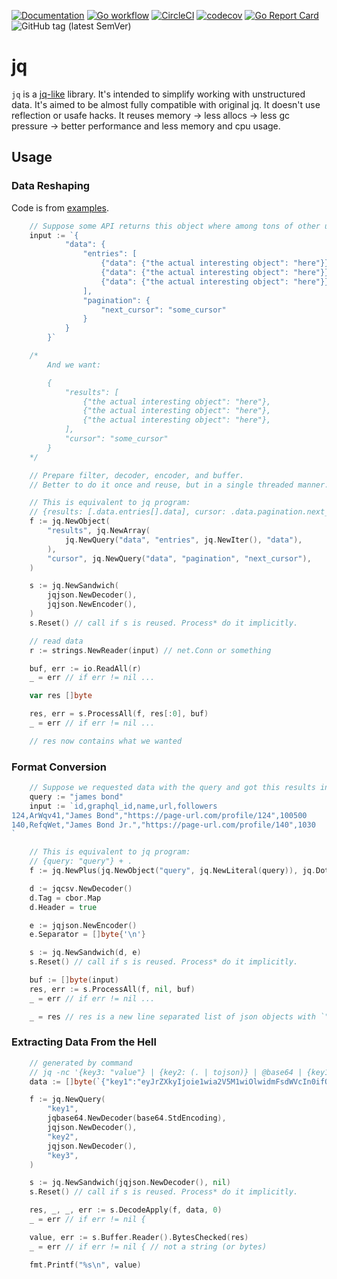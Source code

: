[![Documentation](https://pkg.go.dev/badge/nikand.dev/go/jq)](https://pkg.go.dev/nikand.dev/go/jq?tab=doc)
[![Go workflow](https://github.com/nikandfor/jq/actions/workflows/go.yml/badge.svg)](https://github.com/nikandfor/jq/actions/workflows/go.yml)
[![CircleCI](https://circleci.com/gh/nikandfor/jq.svg?style=svg)](https://circleci.com/gh/nikandfor/jq)
[![codecov](https://codecov.io/gh/nikandfor/jq/branch/master/graph/badge.svg)](https://codecov.io/gh/nikandfor/jq)
[![Go Report Card](https://goreportcard.com/badge/nikand.dev/go/jq)](https://goreportcard.com/report/nikand.dev/go/jq)
![GitHub tag (latest SemVer)](https://img.shields.io/github/v/tag/nikandfor/jq?sort=semver)

# jq

`jq` is a [jq-like](https://jqlang.github.io/jq/) library.
It's intended to simplify working with unstructured data.
It's aimed to be almost fully compatible with original jq.
It doesn't use reflection or usafe hacks.
It reuses memory -> less allocs -> less gc pressure -> better performance and less memory and cpu usage.

## Usage

### Data Reshaping

Code is from [examples](examples_test.go).

```go
	// Suppose some API returns this object where among tons of other useless keys we have this:
	input := `{
		    "data": {
		        "entries": [
		            {"data": {"the actual interesting object": "here"}},
		            {"data": {"the actual interesting object": "here"}},
		            {"data": {"the actual interesting object": "here"}},
		        ],
		        "pagination": {
		            "next_cursor": "some_cursor"
		        }
		    }
		}`

	/*
		And we want:

		{
		    "results": [
		        {"the actual interesting object": "here"},
		        {"the actual interesting object": "here"},
		        {"the actual interesting object": "here"},
		    ],
		    "cursor": "some_cursor"
		}
	*/

	// Prepare filter, decoder, encoder, and buffer.
	// Better to do it once and reuse, but in a single threaded manner.

	// This is equivalent to jq program:
	// {results: [.data.entries[].data], cursor: .data.pagination.next_cursor}
	f := jq.NewObject(
		"results", jq.NewArray(
			jq.NewQuery("data", "entries", jq.NewIter(), "data"),
		),
		"cursor", jq.NewQuery("data", "pagination", "next_cursor"),
	)

	s := jq.NewSandwich(
		jqjson.NewDecoder(),
		jqjson.NewEncoder(),
	)
	s.Reset() // call if s is reused. Process* do it implicitly.

	// read data
	r := strings.NewReader(input) // net.Conn or something

	buf, err := io.ReadAll(r)
	_ = err // if err != nil ...

	var res []byte

	res, err = s.ProcessAll(f, res[:0], buf)
	_ = err // if err != nil ...

	// res now contains what we wanted
```

### Format Conversion

```go
	// Suppose we requested data with the query and got this results in csv format.
	query := "james bond"
	input := `id,graphql_id,name,url,followers
124,ArWqv41,"James Bond","https://page-url.com/profile/124",100500
140,RefqWet,"James Bond Jr.","https://page-url.com/profile/140",1030
`

    // This is equivalent to jq program:
	// {query: "query"} + .
	f := jq.NewPlus(jq.NewObject("query", jq.NewLiteral(query)), jq.Dot{})

	d := jqcsv.NewDecoder()
	d.Tag = cbor.Map
	d.Header = true

	e := jqjson.NewEncoder()
	e.Separator = []byte{'\n'}

	s := jq.NewSandwich(d, e)
	s.Reset() // call if s is reused. Process* do it implicitly.

	buf := []byte(input)
	res, err := s.ProcessAll(f, nil, buf)
	_ = err // if err != nil ...

    _ = res // res is a new line separated list of json objects with `"query": "james bond"` added to each object
```

### Extracting Data From the Hell

```go
	// generated by command
	// jq -nc '{key3: "value"} | {key2: (. | tojson)} | @base64 | {key1: .}'
	data := []byte(`{"key1":"eyJrZXkyIjoie1wia2V5M1wiOlwidmFsdWVcIn0ifQ=="}`)

	f := jq.NewQuery(
		"key1",
		jqbase64.NewDecoder(base64.StdEncoding),
		jqjson.NewDecoder(),
		"key2",
		jqjson.NewDecoder(),
		"key3",
	)

	s := jq.NewSandwich(jqjson.NewDecoder(), nil)
	s.Reset() // call if s is reused. Process* do it implicitly.

	res, _, _, err := s.DecodeApply(f, data, 0)
	_ = err // if err != nil {

	value, err := s.Buffer.Reader().BytesChecked(res)
	_ = err // if err != nil { // not a string (or bytes)

	fmt.Printf("%s\n", value)
```
